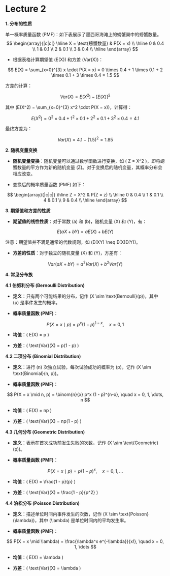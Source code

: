 # Lecture 2

**1. 分布的性质**

单一概率质量函数 (PMF)：如下表展示了墨西哥海滩上的螃蟹巢中的螃蟹数量。
$$
\begin{array}{|c|c|}
\hline
X = \text{螃蟹数量} & P(X = x) \\
\hline
0 & 0.4 \\
1 & 0.1 \\
2 & 0.1 \\
3 & 0.4 \\
\hline
\end{array}
$$

- 根据表格计算期望值 \(E(X)\) 和方差 \(Var(X)\)：

$$
E(X) = \sum_{x=0}^{3} x \cdot P(X = x) = 0 \times 0.4 + 1 \times 0.1 + 2 \times 0.1 + 3 \times 0.4 = 1.5
$$

  方差的计算：

$$
Var(X) = E(X^2) - [E(X)]^2
$$

  其中 \(E(X^2) = \sum_{x=0}^{3} x^2 \cdot P(X = x)\)，计算得：

$$
E(X^2) = 0^2 \times 0.4 + 1^2 \times 0.1 + 2^2 \times 0.1 + 3^2 \times 0.4 = 4.1
$$

  最终方差为：

$$
Var(X) = 4.1 - (1.5)^2 = 1.85
$$

**2. 随机变量变换**

- **随机变量变换**：随机变量可以通过数学函数进行变换，如 \( Z = X^2 \)，即将螃蟹数量的平方作为新的随机变量 \(Z\)。对于变换后的随机变量，其概率分布会相应改变。

- 变换后的概率质量函数 (PMF) 如下：

$$
\begin{array}{|c|c|}
\hline
Z = X^2 & P(Z = z) \\
\hline
0 & 0.4 \\
1 & 0.1 \\
4 & 0.1 \\
9 & 0.4 \\
\hline
\end{array}
$$

**3. 期望值和方差的性质**

- **期望值的线性性质**：对于常数 \(a\) 和 \(b\)，随机变量 \(X\) 和 \(Y\)，有：

$$
E(aX + bY) = aE(X) + bE(Y)
$$

  注意：期望值并不满足通常的代数规则，如 \(E(XY) \neq E(X)E(Y)\)。

- **方差的性质**：对于独立的随机变量 \(X\) 和 \(Y\)，方差有：

$$
Var(aX + bY) = a^2 Var(X) + b^2 Var(Y)
$$

**4. 常见分布族**

**4.1 伯努利分布 (Bernoulli Distribution)**

- **定义**：只有两个可能结果的分布，记作 \(X \sim \text{Bernoulli}(p)\)，其中 \(p\) 是事件发生的概率。
  
- **概率质量函数 (PMF)**：

$$
P(X = x \mid p) = p^x(1 - p)^{1-x}, \quad x = 0, 1
$$

- **均值**：\( E(X) = p \)

- **方差**：\( \text{Var}(X) = p(1 - p) \)

**4.2 二项分布 (Binomial Distribution)**

- **定义**：进行 \(n\) 次独立试验，每次试验成功的概率为 \(p\)，记作 \(X \sim \text{Binomial}(n, p)\)。

- **概率质量函数 (PMF)**：

$$
P(X = x \mid n, p) = \binom{n}{x} p^x (1 - p)^{n-x}, \quad x = 0, 1, \dots, n
$$

- **均值**：\( E(X) = np \)

- **方差**：\( \text{Var}(X) = np(1 - p) \)

**4.3 几何分布 (Geometric Distribution)**

- **定义**：表示在首次成功前发生失败的次数，记作 \(X \sim \text{Geometric}(p)\)。

- **概率质量函数 (PMF)**：

$$
P(X = x \mid p) = p(1 - p)^x, \quad x = 0, 1, \dots
$$

- **均值**：\( E(X) = \frac{1 - p}{p} \)

- **方差**：\( \text{Var}(X) = \frac{1 - p}{p^2} \)

**4.4 泊松分布 (Poisson Distribution)**

- **定义**：描述单位时间内事件发生的次数，记作 \(X \sim \text{Poisson}(\lambda)\)，其中 \(\lambda\) 是单位时间内的平均发生率。

- **概率质量函数 (PMF)**：

$$
P(X = x \mid \lambda) = \frac{\lambda^x e^{-\lambda}}{x!}, \quad x = 0, 1, \dots
$$

- **均值**：\( E(X) = \lambda \)

- **方差**：\( \text{Var}(X) = \lambda \)
